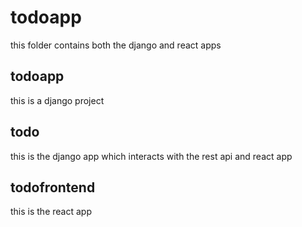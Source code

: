 # todoapp
this folder contains both the django and react apps
## todoapp
this is a django project
## todo
this is the django app which interacts with the rest api and react app
## todofrontend
this is the react app

